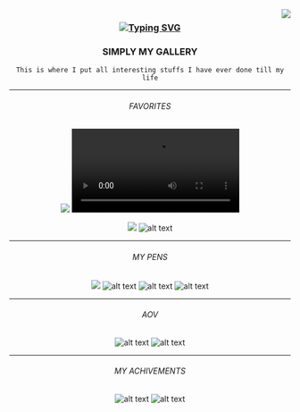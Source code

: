 <img align="right" src="https://visitor-badge.laobi.icu/badge?page_id=catunderrain.LA-GALLERIA"/>

<h3 align="center">

<a href="https://git.io/typing-svg"><img src="https://readme-typing-svg.herokuapp.com?font=courier+new&duration=800&pause=500&color=F796CB&center=true&vCenter=true&random=false&width=500&lines=%F0%9F%90%87+LA+MIA+GALLERIA+%F0%9F%90%87;%F0%9F%90%87+MY+GALLREY+%F0%9F%90%87;%F0%9F%90%87+MA+GALERIE+%F0%9F%90%87;%F0%9F%90%87+PH%C3%92NG+TR%C6%AFNG+B%C3%80Y+C%E1%BB%A6A+T%C3%94I+%F0%9F%90%87;%F0%9F%90%87+MOYA+GALEREYA+%F0%9F%90%87" alt="Typing SVG" /></a>
</h3>

<div align="center">

### SIMPLY MY GALLERY
    This is where I put all interesting stuffs I have ever done till my life
---
###### FAVORITES
![](car.jpeg)
<video controls src="BMW-M4.mp4" title="Title"></video>

![](20160629_ebe747.jpg)
![alt text](Ss2card073.png)

---
###### MY PENS
![](aya.jpg)
![alt text](395335319_2056101254725998_621567545551470248_n.jpg)
![alt text](IMG20230601102936.jpg)
![alt text](flw1.png)

---
###### AOV
![alt text](371244522_1489875345146387_7819794307029610788_n.jpg)
![alt text](z5443811883787_3df8cf87487cbec9171f3bcf596612ad.jpg)

---
###### MY ACHIVEMENTS
![alt text](z4904336436412_47bc695c6a6562afd9907762f429d920.jpg)
![alt text](Rain_Arc.png)
</div>